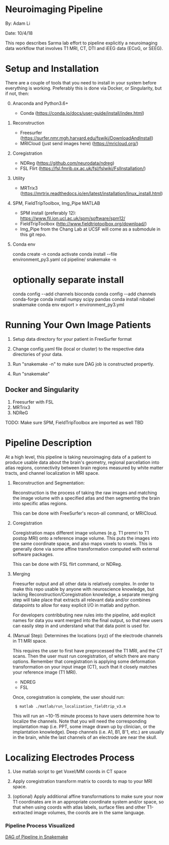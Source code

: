 # Neuroimaging Pipeline
By: Adam Li

Date: 10/4/18

This repo describes Sarma lab effort to pipeline explicitly a neuroimaging data workflow that involves T1 MRI, CT, DTI 
and iEEG data (ECoG, or SEEG). 

# Setup and Installation
There are a couple of tools that you need to install in your system before everything is working. Preferably this is done via Docker, or Singularity, but if not, then:

0. Anaconda and Python3.6+
    * Conda (https://conda.io/docs/user-guide/install/index.html)

1. Reconstruction
    * Freesurfer (https://surfer.nmr.mgh.harvard.edu/fswiki/DownloadAndInstall)
    * MRICloud (just send images here) (https://mricloud.org/)
    
2. Coregistration
    * NDReg (https://github.com/neurodata/ndreg)
    * FSL Flirt (https://fsl.fmrib.ox.ac.uk/fsl/fslwiki/FslInstallation/)
    
3. Utility
    * MRTrix3 (https://mrtrix.readthedocs.io/en/latest/installation/linux_install.html)

4. SPM, FieldTripToolbox, Img_Pipe MATLAB
    * SPM install (preferably 12): https://www.fil.ion.ucl.ac.uk/spm/software/spm12/
    * FieldTripToolbox (http://www.fieldtriptoolbox.org/download/)
    * Img_Pipe from the Chang Lab at UCSF will come as a submodule in this git repo. 
    
5. Conda env


    conda create -n <envname>
    conda activate <envname>
    conda install --file environment_py3.yaml
    cd pipeline/
    snakemake -n    

    # optionally separate install
    conda config --add channels bioconda
    conda config --add channels conda-forge
    conda install numpy scipy pandas 
    conda install nibabel snakemake
    conda env export > environment_py3.yml
    <!-- conda env create -f environment_py3.yml -->

# Running Your Own Image Patients

1. Setup data directory for your patient in FreeSurfer format

2. Change config.yaml file (local or cluster) to the respective
data directories of your data.

3. Run "snakemake -n" to make sure DAG job is constructed propertly.

4. Run "snakemake"

## Docker and Singularity
1. Freesurfer with FSL
2. MRTrix3
3. NDReG

TODO: Make sure SPM, FieldTripToolbox are imported as well
TBD

# Pipeline Description
At a high level, this pipeline is taking neuroimaging data of a patient to produce usable data about the brain's geometry, regional parcellation into atlas regions, connectivity between brain regions measured by white matter tracts, and channel localization in MRI space.

1. Reconstruction and Segmentation:

    Reconstruction is the process of taking the raw images and matching the image volume with a specified atlas and then
    segmenting the brain into specific atlas regions. 
    
    This can be done with FreeSurfer's recon-all command, or MRICloud. 


2. Coregistration

    Coregistration maps different image volumes (e.g. T1 premri to T1 postop MRI) onto a 
    reference image volume. This puts the images into the same coordinate space, and also maps 
    voxels to voxels. This is generally done via some affine transformation computed 
    with external software packages.
    
    This can be done with FSL flirt command, or NDReg.    

3. Merging

    Freesurfer output and all other data is relatively complex. In order to make this repo usable
    by anyone with neuroscience knowledge, but lacking Reconstruction/Coregistration knowledge, a separate
    merging step will take place that extracts all relevant data and/or combines
    datapoints to allow for easy explicit I/O in matlab and python.
    
    For developers contribbuting new rules into the pipeline, add explicit names for data 
    you want merged into the final output, so that new users can easily step in and understand
    what that data point is used for.

4. (Manual Step): Determines the locations (xyz) of the electrode channels in T1 MRI space.
    
    This requires the user to first have preprocessed the T1 MRI, and the CT scans. Then
    the user must run coregistration, of which there are many options. Remember that coregistration
    is applying some deformation transformation on your input image (CT), such that it closely matches
    your reference image (T1 MRI).
    
    - NDREG
    - FSL
    
    Once, coregistration is complete, the user should run:
           
        $ matlab ./matlab/run_localization_fieldtrip_v3.m
        
    This will run an ~10-15 minute process to have users determine how to localize the channels. Note that
    you will need the corresponding implantation map (i.e. PPT, some image drawn up by clinician, or the implantation knowledge).
    Deep channels (i.e. A1, B1, B'1, etc.) are usually in the brain, while the last channels of
    an electrode are near the skull. 

# Localizing Electrodes Process

1. Use matlab script to get Voxel/MM coords in CT space

2. Apply coregistration transform matrix to coords to map to your MRI space.

3. (optional) Apply additional affine transformations to make sure your now T1 coordinates
are in an appropriate coordinate system and/or space, so that when using coords with atlas labels,
surface files and other T1-extracted image volumes, the coords are in the same 
language.

### Pipeline Process Visualized
[DAG of Pipeline in Snakemake](./pipeline/dag_neuroimaging_pipeline.pdf)
